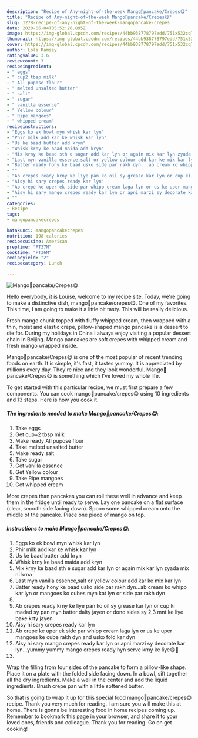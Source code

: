 ```yaml
---
description: "Recipe of Any-night-of-the-week Mango🥭pancake/Crepes😋"
title: "Recipe of Any-night-of-the-week Mango🥭pancake/Crepes😋"
slug: 1278-recipe-of-any-night-of-the-week-mangopancake-crepes
date: 2020-06-04T05:52:26.895Z
image: https://img-global.cpcdn.com/recipes/44bb938778797edd/751x532cq70/mango🥭pancakecrepes😋-recipe-main-photo.jpg
thumbnail: https://img-global.cpcdn.com/recipes/44bb938778797edd/751x532cq70/mango🥭pancakecrepes😋-recipe-main-photo.jpg
cover: https://img-global.cpcdn.com/recipes/44bb938778797edd/751x532cq70/mango🥭pancakecrepes😋-recipe-main-photo.jpg
author: Lola Ramsey
ratingvalue: 3.6
reviewcount: 3
recipeingredient:
- " eggs"
- " cup2 tbsp milk"
- " All pupose flour"
- " melted unsalted butter"
- " salt"
- " sugar"
- " vanilla essence"
- " Yellow colour"
- " Ripe mangoes"
- " whipped cream"
recipeinstructions:
- "Eggs ko ek bowl myn whisk kar lyn"
- "Phir milk add kar ke whisk kar lyn"
- "Us ke baad butter add kryn"
- "Whisk krny ke baad maida add kryn"
- "Mix krny ke baad sth e sugar add kar lyn or again mix kar lyn zyada mix ni krna"
- "Last myn vanilla essence,salt or yellow colour add kar ke mix kar lyn"
- "Batter ready hony ke baad usko side par rakh dyn...ab cream ko whipp kar lyn or mangoes ko cubes myn kat lyn or side par rakh dyn"
- ""
- "Ab crepes ready krny ke liye pan ko oil sy grease kar lyn or cup ki madad sy pan myn batter dalty jayen or dono sides sy 2,3 mnt ke liye bake krty jayen"
- "Aisy hi sary crepes ready kar lyn"
- "Ab crepe ke uper ek side par whipp cream laga lyn or us ke uper mangoes ke cube rakh dyn and usko fold kar dyn"
- "Aisy hi sary mango crepes ready kar lyn or apni marzi sy decorate kar lyn...yummy yummy mango crepes ready hyn serve krny ke liye😋🥭"
- ""
categories:
- Recipe
tags:
- mangopancakecrepes

katakunci: mangopancakecrepes 
nutrition: 198 calories
recipecuisine: American
preptime: "PT37M"
cooktime: "PT36M"
recipeyield: "2"
recipecategory: Lunch

---
```



![Mango🥭pancake/Crepes😋](https://img-global.cpcdn.com/recipes/44bb938778797edd/751x532cq70/mango🥭pancakecrepes😋-recipe-main-photo.jpg)

Hello everybody, it is Louise, welcome to my recipe site. Today, we're going to make a distinctive dish, mango🥭pancake/crepes😋. One of my favorites. This time, I am going to make it a little bit tasty. This will be really delicious.

Fresh mango chunk topped with fluffy whipped cream, then wrapped with a thin, moist and elastic crepe, pillow-shaped mango pancake is a dessert to die for. During my holidays in China I always enjoy visiting a popular dessert chain in Beijing. Mango pancakes are soft crepes with whipped cream and fresh mango wrapped inside.

Mango🥭pancake/Crepes😋 is one of the most popular of recent trending foods on earth. It is simple, it's fast, it tastes yummy. It is appreciated by millions every day. They're nice and they look wonderful. Mango🥭pancake/Crepes😋 is something which I've loved my whole life.


To get started with this particular recipe, we must first prepare a few components. You can cook mango🥭pancake/crepes😋 using 10 ingredients and 13 steps. Here is how you cook it.

<!--inarticleads1-->

##### The ingredients needed to make Mango🥭pancake/Crepes😋:

1. Take  eggs
1. Get  cup+2 tbsp milk
1. Make ready  All pupose flour
1. Take  melted unsalted butter
1. Make ready  salt
1. Take  sugar
1. Get  vanilla essence
1. Get  Yellow colour
1. Take  Ripe mangoes
1. Get  whipped cream


More crepes than pancakes you can roll these well in advance and keep them in the fridge until ready to serve. Lay one pancake on a flat surface (clear, smooth side facing down). Spoon some whipped cream onto the middle of the pancake. Place one piece of mango on top. 

<!--inarticleads2-->

##### Instructions to make Mango🥭pancake/Crepes😋:

1. Eggs ko ek bowl myn whisk kar lyn
1. Phir milk add kar ke whisk kar lyn
1. Us ke baad butter add kryn
1. Whisk krny ke baad maida add kryn
1. Mix krny ke baad sth e sugar add kar lyn or again mix kar lyn zyada mix ni krna
1. Last myn vanilla essence,salt or yellow colour add kar ke mix kar lyn
1. Batter ready hony ke baad usko side par rakh dyn...ab cream ko whipp kar lyn or mangoes ko cubes myn kat lyn or side par rakh dyn
1. 
1. Ab crepes ready krny ke liye pan ko oil sy grease kar lyn or cup ki madad sy pan myn batter dalty jayen or dono sides sy 2,3 mnt ke liye bake krty jayen
1. Aisy hi sary crepes ready kar lyn
1. Ab crepe ke uper ek side par whipp cream laga lyn or us ke uper mangoes ke cube rakh dyn and usko fold kar dyn
1. Aisy hi sary mango crepes ready kar lyn or apni marzi sy decorate kar lyn...yummy yummy mango crepes ready hyn serve krny ke liye😋🥭
1. 


Wrap the filling from four sides of the pancake to form a pillow-like shape. Place it on a plate with the folded side facing down. In a bowl, sift together all the dry ingredients. Make a well in the center and add the liquid ingredients. Brush crepe pan with a little softened butter. 

So that is going to wrap it up for this special food mango🥭pancake/crepes😋 recipe. Thank you very much for reading. I am sure you will make this at home. There is gonna be interesting food in home recipes coming up. Remember to bookmark this page in your browser, and share it to your loved ones, friends and colleague. Thank you for reading. Go on get cooking!
